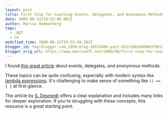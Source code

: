 ```yaml
---
layout: post
title: First Stop for Learning Events, Delegates, and Anonymous Methods
date: 2009-08-31T19:53:00.001Z
author: Marcus Hammarberg
tags:
  - .NET
  - C#
modified_time: 2009-08-31T19:53:49.383Z
blogger_id: tag:blogger.com,1999:blog-36533086.post-8533106289960370612
blogger_orig_url: https://www.marcusoft.net/2009/08/first-stop-for-learning-events.html
---
```


I found [this great article](http://sdesmedt.wordpress.com/2009/05/21/for-once-and-for-all-delegates-events-anonymous-methods-and-lambda-expressions/) about events, delegates, and anonymous methods.

These topics can be quite confusing, especially with modern syntax like [lambda expressions](http://msdn.microsoft.com/en-us/library/bb397687.aspx). It's challenging to make sense of something like `() => { }` at first glance.

The article by [S. Desmedt](http://sdesmedt.wordpress.com) offers a clear explanation and includes many links for deeper exploration. If you're struggling with these concepts, this resource is a great starting point.
